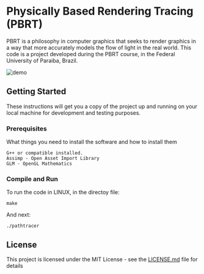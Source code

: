 # Physically Based Rendering Tracing (PBRT)

PBRT is a philosophy in computer graphics that seeks to render graphics in a way that more accurately models
the flow of light in the real world. This code is a project developed during the PBRT course, in the 
Federal University of Paraiba, Brazil.

![demo](./output_image.ppm)

 ## Getting Started
 
 These instructions will get you a copy of the project up and running on your local machine for development and testing purposes.
 
 ### Prerequisites
 
 What things you need to install the software and how to install them
 
 ```
 G++ or compatible installed.
 Assimp - Open Asset Import Library
 GLM - OpenGL Mathematics
 ```
 
 ### Compile and Run
 
 To run the code in LINUX, in the directoy file:
 
 ```
 make
 ```
 
 And next:
 
 ```
 ./pathtracer
 ```

## License

This project is licensed under the MIT License - see the [LICENSE.md](LICENSE.md) file for details